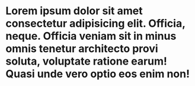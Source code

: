  <link rel="stylesheet" href="hello.css">
<body>
    <h1>Lorem ipsum dolor sit amet consectetur adipisicing elit.
         Officia, neque. Officia veniam sit in minus omnis tenetur
          architecto provi
        soluta, voluptate ratione earum! Quasi unde vero optio eos enim 
        non!</h1>
  <script src="hello.js"></script>
 
</body>
